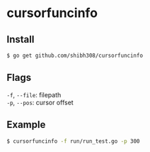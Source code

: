 # cursorfuncinfo

## Install
```sh
$ go get github.com/shibh308/cursorfuncinfo
```

## Flags
`-f`, `--file`: filepath  
`-p`, `--pos`: cursor offset

## Example
```sh
$ cursorfuncinfo -f run/run_test.go -p 300
```
